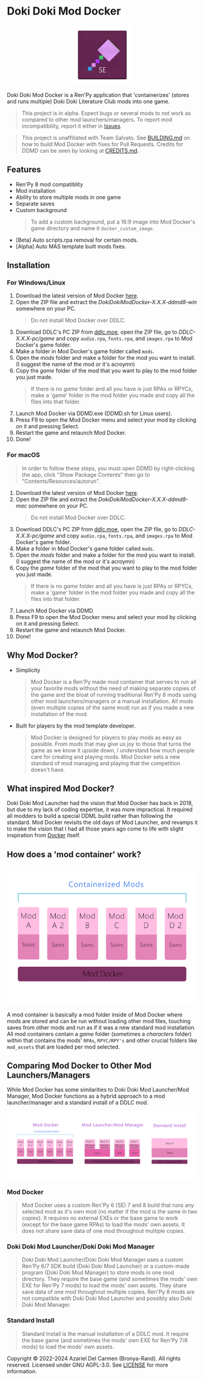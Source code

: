 # Doki Doki Mod Docker

<p align="center">
    <img src=".github/assets/DDMDLogo.png" alt="DDMD Logo" width=160> 
</p>
Doki Doki Mod Docker is a Ren'Py application that 'containerizes' (stores and runs multiple) Doki Doki Literature Club mods into one game.

> This project is in alpha. Expect bugs or several mods to not work as compared to other mod launchers/managers. To report mod incompatibility, report it either in [Issues](https://github.com/Bronya-Rand/DDModDocker/issues).

> This project is unaffiliated with Team Salvato. See [BUILDING.md](BUILDING.md) on how to build Mod Docker with fixes for Pull Requests. Credits for DDMD can be seen by looking at [CREDITS.md](CREDITS.md).

## Features

- Ren'Py 8 mod compatiblity
- Mod installation
- Ability to store multiple mods in one game
- Separate saves
- Custom background
  > To add a custom background, put a 16:9 image into Mod Docker's game directory and name it `docker_custom_image`.
- [Beta] Auto scripts.rpa removal for certain mods.
- [Alpha] Auto MAS template built mods fixes.

## Installation

### For Windows/Linux

1. Download the latest version of Mod Docker [here](https://github.com/Bronya-Rand/DDModDocker/releases).
2. Open the ZIP file and extract the _DokiDokiModDocker-X.X.X-ddmd8-win_ somewhere on your PC.
   > Do not install Mod Docker over DDLC.
3. Download DDLC's PC ZIP from [ddlc.moe](https://ddlc.moe), open the ZIP file, go to _DDLC-X.X.X-pc/game_ and copy `audio.rpa`, `fonts.rpa`, and `images.rpa` to Mod Docker's game folder.
4. Make a folder in Mod Docker's game folder called `mods`.
5. Open the _mods_ folder and make a folder for the mod you want to install.
   (I suggest the name of the mod or it's acroymn)
6. Copy the _game_ folder of the mod that you want to play to the mod folder you just made.
   > If there is no _game_ folder and all you have is just RPAs or RPYCs, make a 'game' folder in the mod folder you made and copy all the files into that folder.
7. Launch Mod Docker via DDMD.exe (DDMD.sh for Linux users).
8. Press F9 to open the Mod Docker menu and select your mod by clicking on it and pressing Select.
9. Restart the game and relaunch Mod Docker.
10. Done!

### For macOS

> In order to follow these steps, you must open DDMD by right-clicking the app, click "Show Package Contents" then go to "Contents/Resources/autorun".

1. Download the latest version of Mod Docker [here](https://github.com/Bronya-Rand/DDModDocker/releases).
2. Open the ZIP file and extract the _DokiDokiModDocker-X.X.X-ddmd8-mac_ somewhere on your PC.
   > Do not install Mod Docker over DDLC.
3. Download DDLC's PC ZIP from [ddlc.moe](https://ddlc.moe), open the ZIP file, go to _DDLC-X.X.X-pc/game_ and copy `audio.rpa`, `fonts.rpa`, and `images.rpa` to Mod Docker's game folder.
4. Make a folder in Mod Docker's game folder called `mods`.
5. Open the _mods_ folder and make a folder for the mod you want to install.
   (I suggest the name of the mod or it's acroymn)
6. Copy the _game_ folder of the mod that you want to play to the mod folder you just made.
   > If there is no _game_ folder and all you have is just RPAs or RPYCs, make a 'game' folder in the mod folder you made and copy all the files into that folder.
7. Launch Mod Docker via DDMD.
8. Press F9 to open the Mod Docker menu and select your mod by clicking on it and pressing Select.
9. Restart the game and relaunch Mod Docker.
10. Done!

## Why Mod Docker?

- Simplicity
  > Mod Docker is a Ren'Py made mod container that serves to run all your favorite mods without the need of making separate copies of the game and the bloat of running traditional Ren'Py 8 mods using other mod launchers/managers or a manual installation. All mods (even multiple copies of the same mod) run as if you made a new installation of the mod.
- Built for players by the mod template developer.
  > Mod Docker is designed for players to play mods as easy as possible. From mods that may give us joy to those that turns the game as we know it upside down, I understand how much people care for creating and playing mods. Mod Docker sets a new standard of mod managing and playing that the competition doesn't have.

## What inspired Mod Docker?

Doki Doki Mod Launcher had the vision that Mod Docker has back in 2018, but due to my lack of coding expertise, it was more impractical. It required all modders to build a special DDML build rather than following the standard. Mod Docker revisits the old days of Mod Launcher, and revamps it to make the vision that I had all those years ago come to life with slight inspiration from [Docker](https://docker.com) itself.

## How does a 'mod container' work?

<p align="center">
    <img src=".github/assets/Containerization.png" alt="A diagram of how mod container works"> 
</p>

A mod container is basically a mod folder inside of Mod Docker where mods are stored and can be run without loading other mod files, touching saves from other mods and run as if it was a new standard mod installation. All mod containers contain a _game_ folder (sometimes a _characters_ folder) within that contains the mods' `RPAs`, `RPYC/RPY's` and other crucial folders like `mod_assets` that are loaded per mod selected.

## Comparing Mod Docker to Other Mod Launchers/Managers

While Mod Docker has some similarities to Doki Doki Mod Launcher/Mod Manager, Mod Docker functions as a hybrid approach to a mod launcher/manager and a standard install of a DDLC mod.

<p align="center">
    <img src=".github/assets/CompareThree.png" alt="A diagram comparing Mod Docker to Doki Doki Mod Launcher/Mod Manager and Standard Installs"> 
</p>

### Mod Docker

> Mod Docker uses a custom Ren'Py 6 (SE) 7 and 8 build that runs any selected mod as it's own mod (no matter if the mod is the same in two copies). It requires no external EXEs or the base game to work (except for the base game RPAs) to load the mods' own assets. It does not share save data of one mod throughout multiple copies.

### Doki Doki Mod Launcher/Doki Doki Mod Manager

> Doki Doki Mod Launcher/Doki Doki Mod Manager uses a custom Ren'Py 6/7 SDK build (Doki Doki Mod Launcher) or a custom-made program (Doki Doki Mod Manager) to store mods in one mod directory. They require the base game (and sometimes the mods' own EXE for Ren'Py 7 mods) to load the mods' own assets. They share save data of one mod throughout multiple copies. Ren'Py 8 mods are not compatible with Doki Doki Mod Launcher and possibly also Doki Doki Mod Manager.

### Standard Install

> Standard Install is the manual installation of a DDLC mod. It require the base game (and sometimes the mods' own EXE for Ren'Py 7/8 mods) to load the mods' own assets.

Copyright © 2022-2024 Azariel Del Carmen (Bronya-Rand). All rights reserved. Licensed under GNU AGPL-3.0. See [LICENSE](LICENSE) for more information.
